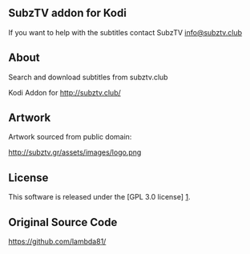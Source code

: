 SubzTV addon for Kodi
---------------------
If you want to help with the subtitles contact SubzTV
info@subztv.club

About
-----
Search and download subtitles from subztv.club

Kodi Addon for http://subztv.club/


Artwork
---------------------
Artwork sourced from public domain:

http://subztv.gr/assets/images/logo.png


License
-------
This software is released under the [GPL 3.0 license] [1].

[1]: http://www.gnu.org/licenses/gpl-3.0.html

Original Source Code
--------------------
https://github.com/lambda81/